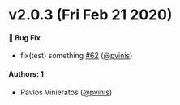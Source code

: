 # v2.0.3 (Fri Feb 21 2020)

#### 🐛  Bug Fix

- fix(test) something [#62](https://github.com/react-native-community/hooks/pull/62) ([@pvinis](https://github.com/pvinis))

#### Authors: 1

- Pavlos Vinieratos ([@pvinis](https://github.com/pvinis))